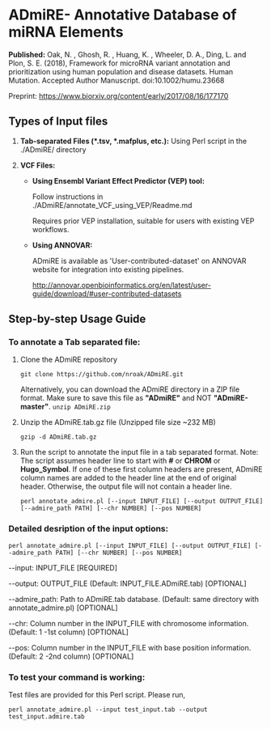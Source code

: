 # ADmiRE- Annotative Database of miRNA Elements
**Published:**
Oak, N. , Ghosh, R. , Huang, K. , Wheeler, D. A., Ding, L. and Plon, S. E. (2018), Framework for microRNA variant annotation and prioritization using human population and disease datasets. Human Mutation. Accepted Author Manuscript. doi:10.1002/humu.23668

Preprint: https://www.biorxiv.org/content/early/2017/08/16/177170

## Types of Input files

1. **Tab-separated Files (\*.tsv, \*.mafplus, etc.):** Using Perl script in the ./ADmiRE/ directory

2. **VCF Files:** 
    - **Using Ensembl Variant Effect Predictor (VEP) tool:**
        
        Follow instructions in ./ADmiRE/annotate_VCF_using_VEP/Readme.md
        
        Requires prior VEP installation, suitable for users with existing VEP workflows.
    - **Using ANNOVAR:**
        
        ADmiRE is available as 'User-contributed-dataset' on ANNOVAR website for integration into existing pipelines.
        
        http://annovar.openbioinformatics.org/en/latest/user-guide/download/#user-contributed-datasets

## Step-by-step Usage Guide
### To annotate a Tab separated file:

1. Clone the ADmiRE repository

    `git clone https://github.com/nroak/ADmiRE.git`
    
    Alternatively, you can download the ADmiRE directory in a ZIP file format. Make sure to save this file as **"ADmiRE"** and NOT **"ADmiRE-master"**.
    `unzip ADmiRE.zip`

2. Unzip the ADmiRE.tab.gz file (Unzipped file size ~232 MB)

    `gzip -d ADmiRE.tab.gz`

3. Run the script to annotate the input file in a tab separated format.
    Note: The script assumes header line to start with **#** or **CHROM** or **Hugo_Symbol**. If one of these first column headers are present, ADmiRE column names are added to the header line at the end of original header. Otherwise, the output file will not contain a header line.
    
    `perl annotate_admire.pl [--input INPUT_FILE] [--output OUTPUT_FILE] [--admire_path PATH] [--chr NUMBER] [--pos NUMBER]`

### Detailed desription of the input options:
`perl annotate_admire.pl [--input INPUT_FILE] [--output OUTPUT_FILE] [--admire_path PATH] [--chr NUMBER] [--pos NUMBER]`

--input: INPUT_FILE [REQUIRED]

--output: OUTPUT_FILE (Default: INPUT_FILE.ADmiRE.tab) [OPTIONAL]

--admire_path: Path to ADmiRE.tab database. (Default: same directory with annotate_admire.pl) [OPTIONAL]

--chr: Column number in the INPUT_FILE with chromosome information. (Default: 1 -1st column) [OPTIONAL]

--pos: Column number in the INPUT_FILE with base position information. (Default: 2 -2nd column) [OPTIONAL]

### To test your command is working:
Test files are provided for this Perl script. Please run,

`perl annotate_admire.pl --input test_input.tab --output test_input.admire.tab`
